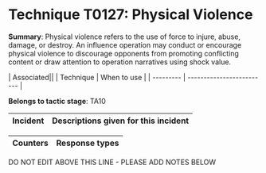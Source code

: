 # Technique T0127: Physical Violence

**Summary**: Physical violence refers to the use of force to injure, abuse, damage, or destroy. An influence operation may conduct or encourage physical violence to discourage opponents from promoting conflicting content or draw attention to operation narratives using shock value.


| Associated||
| Technique | When to use |
| --------- | ------------------------- |


**Belongs to tactic stage**: TA10


| Incident | Descriptions given for this incident |
| -------- | -------------------- |



| Counters | Response types |
| -------- | -------------- |


DO NOT EDIT ABOVE THIS LINE - PLEASE ADD NOTES BELOW
